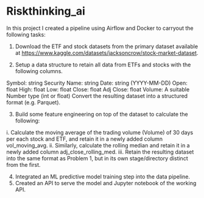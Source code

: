 ﻿# Riskthinking_ai
 
In this project I created a pipeline using Airflow and Docker to carryout the following tasks:

1.  Download the ETF and stock datasets from the primary dataset available at https://www.kaggle.com/datasets/jacksoncrow/stock-market-dataset.

2.  Setup a data structure to retain all data from ETFs and stocks with the following columns.

Symbol: string
Security Name: string
Date: string (YYYY-MM-DD)
Open: float
High: float
Low: float
Close: float
Adj Close: float
Volume: A suitable Number type (int or float)
Convert the resulting dataset into a structured format (e.g. Parquet).

3.  Build some feature engineering on top of the dataset to calculate the following:

i.  Calculate the moving average of the trading volume (Volume) of 30 days per each stock and ETF, and retain it in a newly added column vol_moving_avg.
ii. Similarly, calculate the rolling median and retain it in a newly added column adj_close_rolling_med.
iii.  Retain the resulting dataset into the same format as Problem 1, but in its own stage/directory distinct from the first.

4.   Integrated an ML predictive model training step into the data pipeline.
5.   Created an API to serve the model and Jupyter notebook of the working API.
